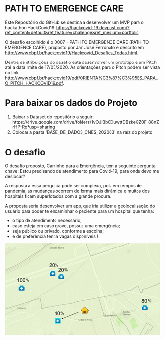 # PATH TO EMERGENCE CARE
Este Repositório do GitHub se destina a desenvolver um MVP para o hackathon HackCovid19.
https://hackcovid-19.devpost.com/?ref_content=default&ref_feature=challenge&ref_medium=portfolio

O desafio escolhido é o D007 - PATH TO EMERGENCE CARE (PATH TO EMERGENCE CARE), proposto por Jair José Ferronato e descrito em http://www.cbpf.br/hackcovid19/Hackcovid_Desafios_Todas.html.

Dentre as atribuições do desafio está desenvolver um protótipo e um Pitch até a data limite de 17/05/2020. As orientações para o Pitch podem ser vista no link http://www.cbpf.br/hackcovid19/pdf/ORIENTA%C3%87%C3%95ES_PARA_O_PITCH_HACKCOVID19.pdf.

# Para baixar os dados do Projeto

1) Baixar o Dataset do repositório a seguir: 
  https://drive.google.com/drive/folders/1vOJlBb0DuwttDBzkeQZ0F_88nZrHP-Rq?usp=sharing
2) Colocar a pasta 'BASE_DE_DADOS_CNES_202003' na raíz do projeto

# O desafio
O desafio proposto, Caminho para a Emergência, tem a seguinte pergunta chave: 
    Estou precisando de atendimento para Covid-19, para onde devo me deslocar?

A resposta a essa pergunta pode ser complexa, pois em tempos de pandemia, as mudanças ocorrem de forma mais dinâmica e muitos dos hospitais ficam superlotados com a grande procura.

A proposta seria desenvolver um app, que iria utilizar a geolocalização do usuário para poder te encaminhar o paciente para um hospital que tenha:
- o tipo de atendimento necessário;
- caso esteja em caso grave, possua uma emergência;
- seja público ou privado, conforme a escolha;
- e de preferência tenha vagas disponíveis !


![Descição do App](HackCovid.jpeg)
